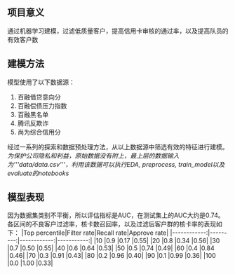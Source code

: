## 项目意义
通过机器学习建模，过滤低质量客户，提高信用卡审核的通过率，以及提高队员的有效客户数

## 建模方法
模型使用了以下数据源：
1. 百融借贷意向分
2. 百融偿债压力指数
3. 百融黑名单
4. 腾讯反欺诈
5. 尚为综合信用分  

经过一系列的探索和数据预处理方法，从以上数据源中筛选有效的特征进行建模。_为保护公司隐私和利益，原始数据没有附上，最上层的数据输入为'''data/data.csv'''，利用该数据可以执行EDA, preprocess, train_model以及evaluate的notebooks_


## 模型表现
因为数据集类别不平衡，所以评估指标是AUC，在测试集上的AUC大约是0.74。各区间的不良客户过滤率，核卡数召回率，以及过滤后客户群的核卡率的表现如下：
|Top percentile|Filter rate|Recall rate|Approve rate|
|------------:|---------:|------------:|-----------:|
|10	|0.9	|0.17	|0.55|
|20	|0.8	|0.34	|0.56|
|30	|0.7	|0.50	|0.55|
|40	|0.6	|0.64	|0.53|
|50	|0.5	|0.74	|0.49|
|60	|0.4	|0.84	|0.46|
|70	|0.3	|0.91	|0.43|
|80	|0.2	|0.96	|0.40|
|90	|0.1	|0.99	|0.36|
|100	|0.0	|1.00	|0.33|
